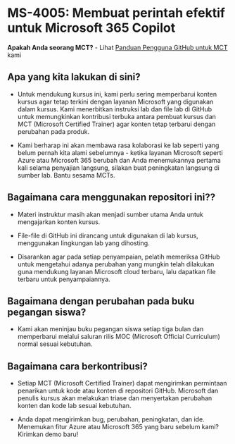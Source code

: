 # MS-4005: Membuat perintah efektif untuk Microsoft 365 Copilot

**Apakah Anda seorang MCT?** - Lihat [Panduan Pengguna GitHub untuk MCT](https://microsoftlearning.github.io/MCT-User-Guide/) kami

## Apa yang kita lakukan di sini?

- Untuk mendukung kursus ini, kami perlu sering memperbarui konten kursus agar tetap terkini dengan layanan Microsoft yang digunakan dalam kursus. Kami menerbitkan instruksi lab dan file lab di GitHub untuk memungkinkan kontribusi terbuka antara pembuat kursus dan MCT (Microsoft Certified Trainer) agar konten tetap terbarui dengan perubahan pada produk.

- Kami berharap ini akan membawa rasa kolaborasi ke lab seperti yang belum pernah kita alami sebelumnya - ketika layanan Microsoft seperti Azure atau Microsoft 365 berubah dan Anda menemukannya pertama kali selama penyajian langsung, silakan buat peningkatan langsung di sumber lab. Bantu sesama MCTs.

## Bagaimana cara menggunakan repositori ini??

- Materi instruktur masih akan menjadi sumber utama Anda untuk mengajarkan konten kursus.

- File-file di GitHub ini dirancang untuk digunakan di lab kursus, menggunakan lingkungan lab yang dihosting.

- Disarankan agar pada setiap penyampaian, pelatih memeriksa GitHub untuk mengetahui adanya perubahan yang mungkin telah dilakukan guna mendukung layanan Microsoft cloud terbaru, lalu dapatkan file terbaru untuk penyampaiannya.

## Bagaimana dengan perubahan pada buku pegangan siswa?

- Kami akan meninjau buku pegangan siswa setiap tiga bulan dan memperbarui melalui saluran rilis MOC (Microsoft Official Curriculum) normal sesuai kebutuhan.

## Bagaimana cara berkontribusi?

- Setiap MCT (Microsoft Certified Trainer) dapat mengirimkan permintaan penarikan untuk kode atau konten di repositori GitHub. Microsoft dan penulis kursus akan melakukan triase dan menyertakan perubahan konten dan kode lab sesuai kebutuhan.

- Anda dapat mengirimkan bug, perubahan, peningkatan, dan ide. Menemukan fitur Azure atau Microsoft 365 yang baru sebelum kami? Kirimkan demo baru!
